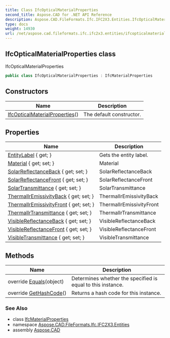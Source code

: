 ```yaml
---
title: Class IfcOpticalMaterialProperties
second_title: Aspose.CAD for .NET API Reference
description: Aspose.CAD.FileFormats.Ifc.IFC2X3.Entities.IfcOpticalMaterialProperties class. IfcOpticalMaterialProperties
type: docs
weight: 14930
url: /net/aspose.cad.fileformats.ifc.ifc2x3.entities/ifcopticalmaterialproperties/
---
```

## IfcOpticalMaterialProperties class

IfcOpticalMaterialProperties

```csharp
public class IfcOpticalMaterialProperties : IfcMaterialProperties
```

## Constructors

| Name | Description |
| --- | --- |
| [IfcOpticalMaterialProperties](ifcopticalmaterialproperties/)() | The default constructor. |

## Properties

| Name | Description |
| --- | --- |
| [EntityLabel](../../aspose.cad.fileformats.ifc/ifcentity/entitylabel/) { get; } | Gets the entity label. |
| [Material](../../aspose.cad.fileformats.ifc.ifc2x3.entities/ifcmaterialproperties/material/) { get; set; } | Material |
| [SolarReflectanceBack](../../aspose.cad.fileformats.ifc.ifc2x3.entities/ifcopticalmaterialproperties/solarreflectanceback/) { get; set; } | SolarReflectanceBack |
| [SolarReflectanceFront](../../aspose.cad.fileformats.ifc.ifc2x3.entities/ifcopticalmaterialproperties/solarreflectancefront/) { get; set; } | SolarReflectanceFront |
| [SolarTransmittance](../../aspose.cad.fileformats.ifc.ifc2x3.entities/ifcopticalmaterialproperties/solartransmittance/) { get; set; } | SolarTransmittance |
| [ThermalIrEmissivityBack](../../aspose.cad.fileformats.ifc.ifc2x3.entities/ifcopticalmaterialproperties/thermaliremissivityback/) { get; set; } | ThermalIrEmissivityBack |
| [ThermalIrEmissivityFront](../../aspose.cad.fileformats.ifc.ifc2x3.entities/ifcopticalmaterialproperties/thermaliremissivityfront/) { get; set; } | ThermalIrEmissivityFront |
| [ThermalIrTransmittance](../../aspose.cad.fileformats.ifc.ifc2x3.entities/ifcopticalmaterialproperties/thermalirtransmittance/) { get; set; } | ThermalIrTransmittance |
| [VisibleReflectanceBack](../../aspose.cad.fileformats.ifc.ifc2x3.entities/ifcopticalmaterialproperties/visiblereflectanceback/) { get; set; } | VisibleReflectanceBack |
| [VisibleReflectanceFront](../../aspose.cad.fileformats.ifc.ifc2x3.entities/ifcopticalmaterialproperties/visiblereflectancefront/) { get; set; } | VisibleReflectanceFront |
| [VisibleTransmittance](../../aspose.cad.fileformats.ifc.ifc2x3.entities/ifcopticalmaterialproperties/visibletransmittance/) { get; set; } | VisibleTransmittance |

## Methods

| Name | Description |
| --- | --- |
| override [Equals](../../aspose.cad.fileformats.ifc/ifcentity/equals/)(object) | Determines whether the specified is equal to this instance. |
| override [GetHashCode](../../aspose.cad.fileformats.ifc/ifcentity/gethashcode/)() | Returns a hash code for this instance. |

### See Also

* class [IfcMaterialProperties](../ifcmaterialproperties/)
* namespace [Aspose.CAD.FileFormats.Ifc.IFC2X3.Entities](../../aspose.cad.fileformats.ifc.ifc2x3.entities/)
* assembly [Aspose.CAD](../../)


